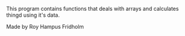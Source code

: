 
This program contains functions that deals with
arrays and calculates thingd using it's data.

Made by Roy Hampus Fridholm
